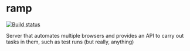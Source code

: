 # ramp

[![Build status](https://secure.travis-ci.org/busterjs/ramp.png?branch=master)](http://travis-ci.org/busterjs/ramp)

Server that automates multiple browsers and provides an API to carry out
tasks in them, such as test runs (but really, anything)

